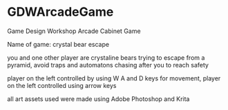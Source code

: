 # GDWArcadeGame
Game Design Workshop Arcade Cabinet Game

Name of game: crystal bear escape

you and one other player are crystaline bears trying to escape from a pyramid, avoid traps and automatons chasing after you to reach safety

player on the left controlled by using W A and D keys for movement, player on the left controlled using arrow keys

all art assets used were made using Adobe Photoshop and Krita
